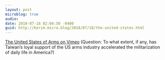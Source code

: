 ```yaml
---
layout: post
microblog: true
audio: 
date: 2018-07-18 02:04:50 -0400
guid: http://kerim.micro.blog/2018/07/18/the-united-states.html
---
```

[The United States of Arms on Vimeo](https://vimeo.com/279923192) (Question: To what extent, if any, has Taiwan’s loyal support of the US arms industry accelerated the militarization of daily life in America?)
